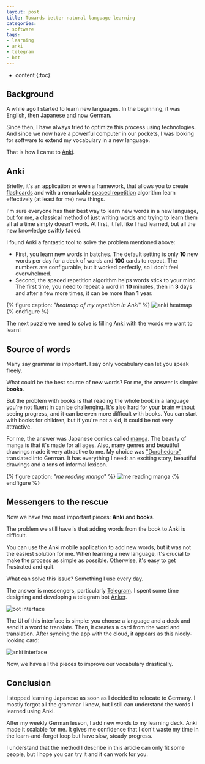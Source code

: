```yaml
---
layout: post
title: Towards better natural language learning
categories:
- software
tags:
- learning
- anki
- telegram
- bot
---
```


* content
{:toc}

## Background

A while ago I started to learn new languages. In the beginning, it was English, then Japanese and now German.

Since then, I have always tried to optimize this process using technologies. And since we now have a powerful computer in our pockets, I was looking for software to extend my vocabulary in a new language.

That is how I came to [Anki](https://apps.ankiweb.net).

## Anki

Briefly, it's an application or even a framework, that allows you to create [flashcards](https://en.wikipedia.org/wiki/Flashcard) and with a remarkable [spaced repetition](https://en.wikipedia.org/wiki/Spaced_repetition) algorithm learn effectively (at least for me) new things.

I'm sure everyone has their best way to learn new words in a new language, but for me, a classical method of just writing words and trying to learn them all at a time simply doesn't work. At first, it felt like I had learned, but all the new knowledge swiftly faded.

I found Anki a fantastic tool to solve the problem mentioned above:
* First, you learn new words in batches. The default setting is only **10** new words per day for a deck of words and **100** cards to repeat. The numbers are configurable, but it worked perfectly, so I don't feel overwhelmed.
* Second, the spaced repetition algorithm helps words stick to your mind. The first time, you need to repeat a word in **10** minutes, then in **3** days and after a few more times, it can be more than **1** year.

{% figure caption: "*heatmap of my repetition in Anki*" %}
![anki heatmap](/assets/images/tech-for-language-learning/anki_heatmap.png)
{% endfigure %}

The next puzzle we need to solve is filling Anki with the words we want to learn!

## Source of words

Many say grammar is important. I say only vocabulary can let you speak freely.

What could be the best source of new words? For me, the answer is simple: **books**.

But the problem with books is that reading the whole book in a language you're not fluent in can be challenging. It's also hard for your brain without seeing progress, and it can be even more difficult with books.
You can start with books for children, but if you're not a kid, it could be not very attractive.

For me, the answer was Japanese comics called [manga](https://en.wikipedia.org/wiki/Manga).
The beauty of manga is that it's made for all ages. Also, many genres and beautiful drawings made it very attractive to me.
My choice was ["Dorohedoro"](https://en.wikipedia.org/wiki/Dorohedoro) translated into German.
It has everything I need: an exciting story, beautiful drawings and a tons of informal lexicon.

{% figure caption: "*me reading manga*" %}
![me reading manga](/assets/images/tech-for-language-learning/me_reading_manga.jpg)
{% endfigure %}



## Messengers to the rescue

Now we have two most important pieces: **Anki** and **books**.

The problem we still have is that adding words from the book to Anki is difficult.

You can use the Anki mobile application to add new words, but it was not the easiest solution for me. When learning a new language, it's crucial to make the process as simple as possible. Otherwise, it's easy to get frustrated and quit.

What can solve this issue? Something I use every day.

The answer is messengers, particularly [Telegram](https://telegram.org).
I spent some time designing and developing a telegram bot [Anker](https://github.com/szobov/anker).

![bot interface](/assets/images/tech-for-language-learning/bot_chat.jpg)

The UI of this interface is simple: you choose a language and a deck and send it a word to translate. Then, it creates a card from the word and translation.
After syncing the app with the cloud, it appears as this nicely-looking card:

![anki interface](/assets/images/tech-for-language-learning/anki_interface.jpg)

Now, we have all the pieces to improve our vocabulary drastically.


## Conclusion

I stopped learning Japanese as soon as I decided to relocate to Germany. I mostly forgot all the grammar I knew, but I still can understand the words I learned using Anki.

After my weekly German lesson, I add new words to my learning deck. Anki made it scalable for me. It gives me confidence that I don't waste my time in the learn-and-forget loop but have slow, steady progress.

I understand that the method I describe in this article can only fit some people, but I hope you can try it and it can work for you.

